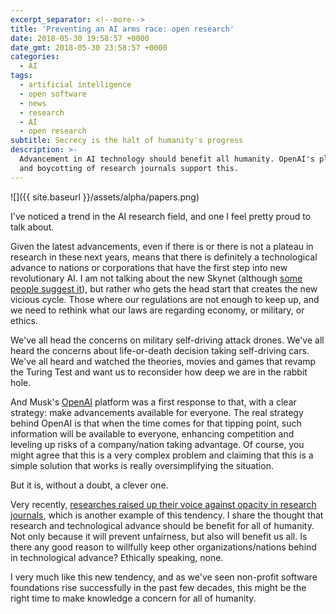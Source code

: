 ```yaml
---
excerpt_separator: <!--more-->
title: 'Preventing an AI arms race: open research'
date: 2018-05-30 19:58:57 +0000
date_gmt: 2018-05-30 23:58:57 +0000
categories:
  - AI
tags:
  - artificial intelligence
  - open software
  - news
  - research
  - AI
  - open research
subtitle: Secrecy is the halt of humanity's progress
description: >-
  Advancement in AI technology should benefit all humanity. OpenAI's platform
  and boycotting of research journals support this.
---
```



![]({{ site.baseurl }}/assets/alpha/papers.png)

I've noticed a trend in the AI research field, and one I feel pretty proud to talk about.

<!--more-->

Given the latest advancements, even if there is or there is not a plateau in research in these next years, means that there is definitely a technological advance to nations or corporations that have the first step into new revolutionary AI. I am not talking about the new Skynet (although [some people suggest it](https://www.ted.com/talks/zeynep_tufekci_we_re_building_a_dystopia_just_to_make_people_click_on_ads)), but rather who gets the head start that creates the new vicious cycle. Those where our regulations are not enough to keep up, and we need to rethink what our laws are regarding economy, or military, or ethics.

We've all head the concerns on military self-driving attack drones. We've all heard the concerns about life-or-death decision taking self-driving cars. We've all heard and watched the theories, movies and games that revamp the Turing Test and want us to reconsider how deep we are in the rabbit hole.

And Musk's [OpenAI](https://openai.com/) platform was a first response to that, with a clear strategy: make advancements available for everyone. The real strategy behind OpenAI is that when the time comes for that tipping point, such information will be available to everyone, enhancing competition and leveling up risks of a company/nation taking advantage. Of course, you might agree that this is a very complex problem and claiming that this is a simple solution that works is really oversimplifying the situation.

But it is, without a doubt, a clever one.

Very recently, [researches raised up their voice against opacity in research journals](https://www.artificialintelligence-news.com/2018/05/02/ai-researchers-boycott-science-journal/), which is another example of this tendency. I share the thought that research and technological advance should be benefit for all of humanity. Not only because it will prevent unfairness, but also will benefit us all. Is there any good reason to willfully keep other organizations/nations behind in technological advance? Ethically speaking, none.

I very much like this new tendency, and as we've seen non-profit software foundations rise successfully in the past few decades, this might be the right time to make knowledge a concern for all of humanity.
